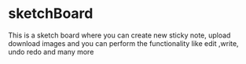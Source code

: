 # sketchBoard
This is a sketch board where you can create new sticky note, upload download images and you can perform the functionality like edit ,write, undo redo and many more 
